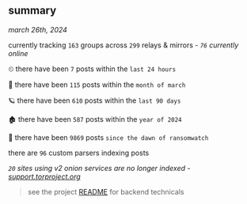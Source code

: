 
## summary
_march 26th, 2024_

currently tracking `163` groups across `299` relays & mirrors - _`76` currently online_

⏲ there have been `7` posts within the `last 24 hours`

🦈 there have been `115` posts within the `month of march`

🪐 there have been `610` posts within the `last 90 days`

🏚 there have been `587` posts within the `year of 2024`

🦕 there have been `9869` posts `since the dawn of ransomwatch`

there are `96` custom parsers indexing posts

_`20` sites using v2 onion services are no longer indexed - [support.torproject.org](https://support.torproject.org/onionservices/v2-deprecation/)_

> see the project [README](https://github.com/joshhighet/ransomwatch#ransomwatch--) for backend technicals
